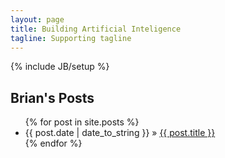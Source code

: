 ```yaml
---
layout: page
title: Building Artificial Inteligence
tagline: Supporting tagline
---
```

{% include JB/setup %}

## Brian's Posts

<ul class="posts">
  {% for post in site.posts %}
    <li>
      <span>{{ post.date | date_to_string }}</span> &raquo; <a href="{{ BASE_PATH }}{{ post.url }}">{{ post.title }}</a>
    </li>
  {% endfor %}
</ul>
